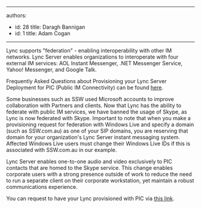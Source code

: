 

---
authors:
  - id: 28
    title: Daragh Bannigan
  - id: 1
    title: Adam Cogan
---




<span class='intro'> ​Lync supports &quot;federation&quot; - enabling interoperability with other IM networks. Lync Server enables organizations to interoperate with four external IM services&#58; AOL Instant Messenger, .NET Messenger Service, Yahoo! Messenger, and Google Talk.  </span>

<p>Frequently Asked Questions about Provisioning your Lync Server Deployment for PIC (Public IM Connectivity) can be found <a target="_blank" href="https&#58;//pic.lync.com/provision/Logon/FAQ.htm">here</a>.</p>

<p>Some businesses such as SSW used Microsoft accounts to improve collaboration with Partners and clients. Now that Lync has the ability to federate with public IM services, we have banned the usage of Skype,​ as Lync is now federated with Skype. Important to note that when you make a provisioning request for federation with Windows Live and specify a domain (such as SSW.com.au) as one of your SIP domains, you are reserving that domain for your organization's Lync Server instant messaging system. Affected Windows Live users must change their Windows Live IDs if this is associated with SSW.com.au in our example.</p>

<p>Lync Server enables one-to-one audio and video exclusively to PIC contacts that are homed to the Skype service. This change enables corporate users with a strong&#160;presence outside of work to reduce the need to run a separate client on their corporate workstation, yet maintain a robust communications experience.</p>

<p>You can request to have your Lync provisioned with PIC via <a target="_blank" href="https&#58;//pic.lync.com/">this link</a>.</p>



